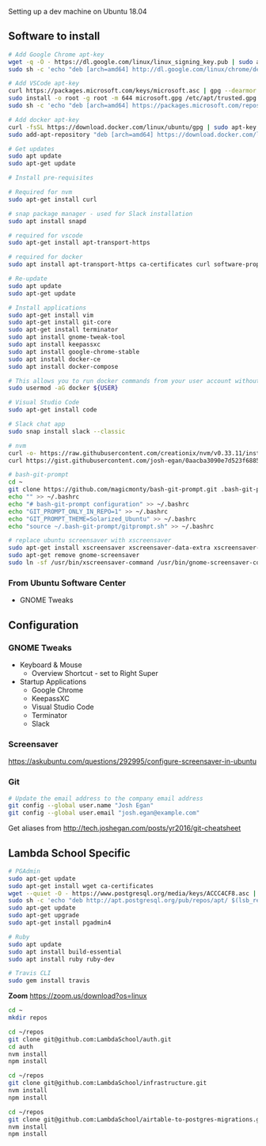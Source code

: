 Setting up a dev machine on Ubuntu 18.04

## Software to install

```bash
# Add Google Chrome apt-key
wget -q -O - https://dl.google.com/linux/linux_signing_key.pub | sudo apt-key add -
sudo sh -c 'echo "deb [arch=amd64] http://dl.google.com/linux/chrome/deb/ stable main" > /etc/apt/sources.list.d/chrome.list'

# Add VSCode apt-key
curl https://packages.microsoft.com/keys/microsoft.asc | gpg --dearmor > microsoft.gpg
sudo install -o root -g root -m 644 microsoft.gpg /etc/apt/trusted.gpg.d/
sudo sh -c 'echo "deb [arch=amd64] https://packages.microsoft.com/repos/vscode stable main" > /etc/apt/sources.list.d/vscode.list'

# Add docker apt-key
curl -fsSL https://download.docker.com/linux/ubuntu/gpg | sudo apt-key add -
sudo add-apt-repository "deb [arch=amd64] https://download.docker.com/linux/ubuntu bionic stable"

# Get updates
sudo apt update
sudo apt-get update

# Install pre-requisites

# Required for nvm
sudo apt-get install curl

# snap package manager - used for Slack installation
sudo apt install snapd

# required for vscode
sudo apt-get install apt-transport-https

# required for docker
sudo apt install apt-transport-https ca-certificates curl software-properties-common

# Re-update
sudo apt update
sudo apt-get update

# Install applications
sudo apt-get install vim
sudo apt-get install git-core
sudo apt-get install terminator
sudo apt install gnome-tweak-tool
sudo apt install keepassxc
sudo apt install google-chrome-stable
sudo apt install docker-ce
sudo apt install docker-compose

# This allows you to run docker commands from your user account without prefixing every command with `sudo`
sudo usermod -aG docker ${USER}

# Visual Studio Code
sudo apt-get install code

# Slack chat app
sudo snap install slack --classic

# nvm
curl -o- https://raw.githubusercontent.com/creationix/nvm/v0.33.11/install.sh | bash
curl https://gist.githubusercontent.com/josh-egan/0aacba3090e7d523f68859fefccb6d51/raw/718072e42edf4b6fbd231447b48468837324bdc1/bash_automatically_run_nvm.sh >> ~/.bashrc

# bash-git-prompt
cd ~
git clone https://github.com/magicmonty/bash-git-prompt.git .bash-git-prompt --depth=1
echo "" >> ~/.bashrc
echo "# bash-git-prompt configuration" >> ~/.bashrc
echo "GIT_PROMPT_ONLY_IN_REPO=1" >> ~/.bashrc
echo "GIT_PROMPT_THEME=Solarized_Ubuntu" >> ~/.bashrc
echo "source ~/.bash-git-prompt/gitprompt.sh" >> ~/.bashrc

# replace ubuntu screensaver with xscreensaver
sudo apt-get install xscreensaver xscreensaver-data-extra xscreensaver-gl-extra
sudo apt-get remove gnome-screensaver
sudo ln -sf /usr/bin/xscreensaver-command /usr/bin/gnome-screensaver-command
```

### From Ubuntu Software Center

- GNOME Tweaks

## Configuration

### GNOME Tweaks

- Keyboard & Mouse
    - Overview Shortcut - set to Right Super
- Startup Applications
    - Google Chrome
    - KeepassXC
    - Visual Studio Code
    - Terminator
    - Slack

### Screensaver

https://askubuntu.com/questions/292995/configure-screensaver-in-ubuntu

### Git

```bash
# Update the email address to the company email address
git config --global user.name "Josh Egan"
git config --global user.email "josh.egan@example.com"
```

Get aliases from http://tech.joshegan.com/posts/yr2016/git-cheatsheet

## Lambda School Specific

```bash
# PGAdmin
sudo apt-get update
sudo apt-get install wget ca-certificates
wget --quiet -O - https://www.postgresql.org/media/keys/ACCC4CF8.asc | sudo apt-key add -
sudo sh -c 'echo "deb http://apt.postgresql.org/pub/repos/apt/ $(lsb_release -cs)-pgdg main" > /etc/apt/sources.list.d/pgdg.list'
sudo apt-get update
sudo apt-get upgrade
sudo apt-get install pgadmin4

# Ruby
sudo apt update
sudo apt install build-essential
sudo apt install ruby ruby-dev

# Travis CLI
sudo gem install travis
```

**Zoom**
https://zoom.us/download?os=linux


```bash
cd ~
mkdir repos

cd ~/repos
git clone git@github.com:LambdaSchool/auth.git
cd auth
nvm install
npm install

cd ~/repos
git clone git@github.com:LambdaSchool/infrastructure.git
nvm install
npm install

cd ~/repos
git clone git@github.com:LambdaSchool/airtable-to-postgres-migrations.git
nvm install
npm install
```



